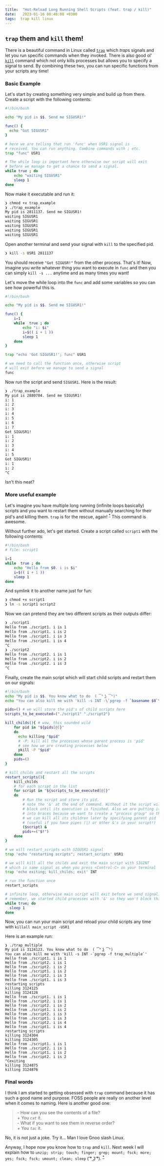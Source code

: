 ```yaml
---
title:  "Hot-Reload Long Running Shell Scripts (feat. trap / kill)"
date:   2023-01-16 00:48:08 +0300
tags:  trap kill linux
---
```


## `trap` them and `kill` them!
There is a beautiful command in Linux called [`trap`](https://man7.org/linux/man-pages/man1/trap.1p.html) which *trap*s signals and let you run specific commands when they invoked. There is also good ol' [`kill`](https://man7.org/linux/man-pages/man1/kill.1.html) command which not only kills processes but allows you to specify a signal to send. By combining these two, you can run specific functions from your scripts any time!


### Basic Example
Let's start by creating something very simple and build up from there. Create a script with the following contents:

```bash
#!/bin/bash

echo "My pid is $$. Send me SIGUSR1!"

func() {
  echo "Got SIGUSR1"
}

# here we are telling that run 'func' when USR1 signal is
# received. You can run anything. Combine commands with ; etc.
trap "func" USR1

# The while loop is important here otherwise our script will exit
# before we manage to get a chance to send a signal.
while true ; do
    echo "waiting SIGUSR1"
    sleep 1
done
```
Now make it executable and run it:
```bash
❯ chmod +x trap_example
❯ ./trap_example
My pid is 2811137. Send me SIGUSR1!
waiting SIGUSR1
waiting SIGUSR1
waiting SIGUSR1
waiting SIGUSR1
waiting SIGUSR1
```

Open another terminal and send your signal with `kill` to the specified pid.
```bash
❯ kill -s USR1 2811137
```

You should receive `"Got SIGUSR!"` from the other process. That's it! Now, imagine you write whatever thing you want to execute in `func` and then you can simply `kill -s ...` anytime and as many times you want!

Let's move the while loop into the `func` and add some variables so you can see how powerful this is.
```bash
#!/bin/bash

echo "My pid is $$. Send me SIGUSR1!"

func() {
    i=1
    while  true ; do
        echo "i: $i"
        i=$(( i + 1 ))
        sleep 1
    done
}

trap "echo 'Got SIGUSR1!'; func" USR1

# we need to call the function once, otherwise script
# will exit before we manage to send a signal
func

```

Now run the script and send `SIGUSR1`. Here is the result:
```bash
❯ ./trap_example
My pid is 2880704. Send me SIGUSR1!
i: 1
i: 2
i: 3
i: 4
i: 5
i: 6
i: 7
Got SIGUSR1!
i: 1
i: 2
i: 3
i: 4
i: 5
Got SIGUSR1!
i: 1
i: 2
^C
```

Isn't this neat?

### More useful example

Let's imagine you have multiple long running (infinite loops basically) scripts and you want to restart them without manually searching for their pid's and killing them. `trap` is for the rescue, again! <sup>[*](## "Yeah, I know you can run a systemd service if you want but I think it is an overkill for this situation. Plus, I don't like dealing with them.")</sup> This command is awesome.

Without further ado, let's get started. Create a script called `script1` with the following contents:

```bash
#!/bin/bash
# file: script1

i=1
while  true ; do
    echo "Hello from $0. i is $i"
    i=$(( i + 1 ))
    sleep 1
done
```

And symlink it to another name just for fun:
```bash
❯ chmod +x script1
❯ ln -s script1 script2
```

Now we can pretend they are two different scripts as their outputs differ:
```bash
❯ ./script1
Hello from ./script1. i is 1
Hello from ./script1. i is 2
Hello from ./script1. i is 3
Hello from ./script1. i is 4
^C
❯ ./script2
Hello from ./script2. i is 1
Hello from ./script2. i is 2
Hello from ./script2. i is 3
^C
```

Finally, create the main script which will start child scripts and restart them on our signals:

```bash
#!/bin/bash
echo "My pid is $$. You know what to do  ( ͡° ͜ʖ ͡°)"
echo "You can also kill me with 'kill -s INT -\`pgrep -f `basename $0`\`'"

pids=() # we will store the pid's of child scripts here
scripts_to_be_executed=("./script1" "./script2")

kill_childs(){ # wow, this sounded wild
    for pid in "${pids[@]}"
    do
      echo killing "$pid"
      # -P: kill all the processes whose parent process is 'pid'
      # see how we are creating processes below
      pkill -P "$pid"
    done
    pids=()
}

# kill childs and restart all the scripts
restart_scripts(){
    kill_childs
    # for each script in the list
    for script in "${scripts_to_be_executed[@]}"
    do
        # Run the script and store its pid.
        # note the '&' at the end of command. Without it the script will
        # block until its execution is finished. Also we are putting it
        # into braces because we want to create a "process group" so that
        # we can kill all its children later by specifying parent pid
        # (useful if you have pipes (|) or other &'s in your script!)
        ($script) &
        pids+=("$!")
    done
}

# we will restart_scripts with SIGUSR1 signal
trap 'echo "restarting scripts"; restart_scripts' USR1

# we will kill all the childs and exit the main script with SIGINT
# which is same signal as when you press <Control-C> on your terminal
trap 'echo exiting; kill_childs; exit' INT

# run the function once
restart_scripts

# infinite loop, otherwise main script will exit before we send signal.
# remember, we started child processes with '&' so they won't block this script
while true; do
  sleep 1
done
```

Now, you can run your main script and reload your child scripts any time with `killall main_script -USR1`

Here is an example run:
```
❯ ./trap_multiple
My pid is 3124123. You know what to do  ( ͡° ͜ʖ ͡°)
You can also kill me with 'kill -s INT -`pgrep -f trap_multiple`'
Hello from ./script1. i is 1
Hello from ./script2. i is 1
Hello from ./script2. i is 2
Hello from ./script1. i is 2
Hello from ./script2. i is 3
Hello from ./script1. i is 3
restarting scripts
killing 3124125
killing 3124126
Hello from ./script1. i is 1
Hello from ./script2. i is 1
Hello from ./script2. i is 2
Hello from ./script1. i is 2
Hello from ./script2. i is 3
Hello from ./script1. i is 3
Hello from ./script2. i is 4
Hello from ./script1. i is 4
restarting scripts
killing 3124304
killing 3124305
Hello from ./script1. i is 1
Hello from ./script2. i is 1
Hello from ./script1. i is 2
Hello from ./script2. i is 2
^Cexiting
killing 3124875
killing 3124876
```


### Final words
I think I am started to getting obsessed with `trap` command because it has such a good name and purpose. FOSS people are really on another level when it comes to naming. Here is another good one:

> \- How can you see the contents of a file?  <br>
\+ You *`cat`* it.  <br>
\- What if you want to see them in reverse order?  <br>
\+ You *`tac`* it.  <br>

No, it is not just a joke. Try it... Man I love Gnoo slash Linux.

Anyway, I hope now you know how to `trap` and `kill`. Next week I will explain how to `unzip; strip; touch; finger; grep; mount; fsck; more; yes; fsck; fsck; umount; clean; sleep` <nobr>( ͡° ͜ʖ ͡°)</nobr>. <sup>[*](## "jk :D")</sup>
